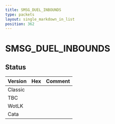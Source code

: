 ```yaml
---
title: SMSG_DUEL_INBOUNDS
type: packets
layout: single_markdown_in_list
position: 362
---
```


# SMSG_DUEL_INBOUNDS

## Status

Version | Hex | Comment
---------- | ---------- | ---------- 
Classic |  |  
TBC |  |  
WotLK |  |  
Cata |  |  
